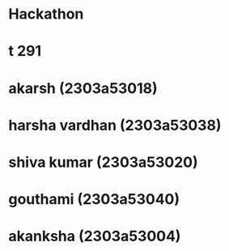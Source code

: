 # Hackathon
# t 291
# akarsh (2303a53018)
# harsha vardhan (2303a53038)
# shiva kumar (2303a53020)
# gouthami (2303a53040)
# akanksha (2303a53004)



